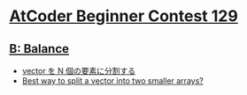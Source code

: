# [AtCoder Beginner Contest 129](https://atcoder.jp/contests/abc129/tasks/abc129_c)

## [B: Balance](https://atcoder.jp/contests/abc129/tasks/abc129_b)
- [vector を N 個の要素に分割する](https://blog.emattsan.org/entry/20130701/1372679928)
- [Best way to split a vector into two smaller arrays?](https://stackoverflow.com/questions/9811235/best-way-to-split-a-vector-into-two-smaller-arrays)
